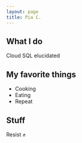 ```yaml
---
layout: page
title: Pia C. 
---
```


## What I do
Cloud SQL elucidated


## My favorite things
- Cooking
- Eating
- Repeat

## Stuff
Resist :fist:
